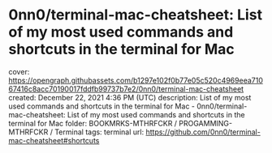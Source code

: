 # 0nn0/terminal-mac-cheatsheet: List of my most used commands and shortcuts in the terminal for Mac

cover: https://opengraph.githubassets.com/b1297e102f0b77e05c520c4969eea71067416c8acc70190017fddfb99737b7e2/0nn0/terminal-mac-cheatsheet
created: December 22, 2021 4:36 PM (UTC)
description: List of my most used commands and shortcuts in the terminal for Mac - 0nn0/terminal-mac-cheatsheet: List of my most used commands and shortcuts in the terminal for Mac
folder: BOOKMRKS-MTHRFCKR / PROGAMMING-MTHRFCKR / Terminal
tags: terminal
url: https://github.com/0nn0/terminal-mac-cheatsheet#shortcuts